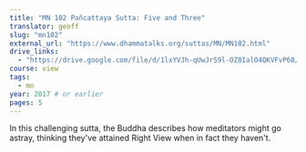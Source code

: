 ```yaml
---
title: "MN 102 Pañcattaya Sutta: Five and Three"
translator: geoff
slug: "mn102"
external_url: "https://www.dhammatalks.org/suttas/MN/MN102.html"
drive_links:
  - "https://drive.google.com/file/d/1lxYVJh-qUwJrS9l-OZ8IalO4QKVFvP68/view?usp=drivesdk"
course: view
tags:
  - mn
year: 2017 # or earlier
pages: 5
---
```


In this challenging sutta, the Buddha describes how meditators might go astray, thinking they've attained Right View when in fact they haven't.
